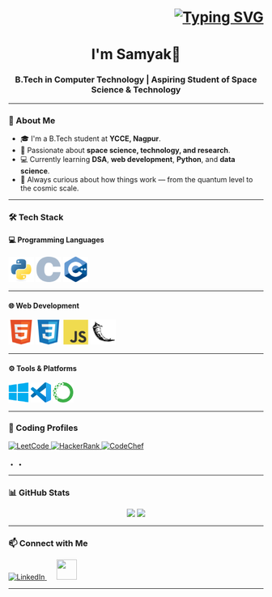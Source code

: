 
<h1 style="text-align: right;">
  <a href="https://git.io/typing-svg">
    <img src="https://readme-typing-svg.demolab.com?font=Fira+Code&size=35&pause=1000&color=FFFF00&width=600&lines=Hello+Humans!!" alt="Typing SVG"/>
  </a>
</h1>

<h1 align="center">I'm Samyak👋</h1>
<h3 align="center">B.Tech in Computer Technology | Aspiring Student of Space Science & Technology</h3>

---

### 🚀 About Me  
- 🎓 I'm a B.Tech student at **YCCE, Nagpur**.  
- 🌌 Passionate about **space science, technology, and research**.  
- 💻 Currently learning **DSA**, **web development**, **Python**, and **data science**.  
- 🧠 Always curious about how things work — from the quantum level to the cosmic scale.

---

### 🛠️ Tech Stack  

#### 💻 Programming Languages  
<p align="left">
  <img src="https://raw.githubusercontent.com/devicons/devicon/master/icons/python/python-original.svg" alt="Python" width="50" height="50"/>
  <img src="https://raw.githubusercontent.com/devicons/devicon/master/icons/c/c-original.svg" alt="C" width="50" height="50"/>
  <img src="https://raw.githubusercontent.com/devicons/devicon/master/icons/cplusplus/cplusplus-original.svg" alt="C++" width="50" height="50"/>
</p>

---

#### 🌐 Web Development  
<p align="left">
  <img src="https://raw.githubusercontent.com/devicons/devicon/master/icons/html5/html5-original.svg" alt="HTML5" width="50" height="50"/>
  <img src="https://raw.githubusercontent.com/devicons/devicon/master/icons/css3/css3-original.svg" alt="CSS3" width="50" height="50"/>
  <img src="https://raw.githubusercontent.com/devicons/devicon/master/icons/javascript/javascript-original.svg" alt="JavaScript" width="50" height="50"/>
  <img src="https://raw.githubusercontent.com/devicons/devicon/master/icons/flask/flask-original.svg" alt="Flask" width="50" height="50"/>
</p>

---

#### ⚙️ Tools & Platforms  
<p align="left">
  <img src="https://raw.githubusercontent.com/devicons/devicon/master/icons/windows8/windows8-original.svg" alt="Windows" width="40" height="40"/>
  <img src="https://raw.githubusercontent.com/devicons/devicon/master/icons/vscode/vscode-original.svg" alt="VS Code" width="40" height="40"/>
  <img src="https://raw.githubusercontent.com/devicons/devicon/master/icons/anaconda/anaconda-original.svg" alt="Anaconda" width="40" height="40"/>
</p>

---
### 🧩 Coding Profiles
<p align="left">
  <a href="https://leetcode.com/u/Samyak_Pusate/" target="_blank">
    <img src="https://img.icons8.com/external-tal-revivo-shadow-tal-revivo/48/ffffff/external-level-up-your-coding-skills-and-quickly-land-a-job-logo-shadow-tal-revivo.png" alt="LeetCode" width="40" height="40"/>
  </a>
  <a href="https://www.hackerrank.com/profile/samyakpusate111" target="_blank">
    <img src="https://img.icons8.com/external-tal-revivo-shadow-tal-revivo/48/ffffff/external-hackerrank-is-a-technology-company-that-focuses-on-competitive-programming-logo-shadow-tal-revivo.png" alt="HackerRank" width="40" height="40"/>
  </a>
  
  <a href="https://www.codechef.com/users/samyak_pusate" target="_blank">
    <img src="https://img.icons8.com/ios-filled/50/ffffff/codechef.png" alt="CodeChef" width="40" height="40"/>
  </a>
</p>

<p align="left">
  <sub>
    <a href="https://www.hackerrank.com/your-hackerrank-username" target="_blank"></a> &nbsp;•&nbsp;
    <a href="https://www.codechef.com/users/your-codechef-username" target="_blank"></a> &nbsp;•&nbsp;
    <a href="[https://leetcode.com/your-leetcode-username](https://leetcode.com/u/Samyak_Pusate/)" target="_blank"></a>
  </sub>
</p>

---
### 📊 GitHub Stats  

<p align="center">
  <img height="160em" src="https://github-readme-stats.vercel.app/api?username=Samyak1245&show_icons=true&theme=tokyonight&count_private=true"/>
  <img height="160em" src="https://github-readme-streak-stats.herokuapp.com/?user=Samyak1245&theme=tokyonight"/>
</p>

---

### 📫 Connect with Me  
<p align="left">
  <a href="https://www.linkedin.com/in/samyakpusate12" target="_blank">
    <img src="https://cdn.jsdelivr.net/gh/devicons/devicon/icons/linkedin/linkedin-original.svg" alt="LinkedIn" width="40" height="40"/>
  </a>
  &nbsp;&nbsp;&nbsp;&nbsp;
  <a href="mailto:samyakpusate111@gmail.com">
    <img src="https://raw.githubusercontent.com/maurodesouza/profile-readme-generator/master/src/assets/icons/social/gmail/default.svg" width="40" height="40"/>
  </a>
</p>


---
